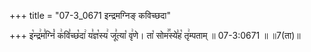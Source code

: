 +++
title = "07-3_0671 इन्द्रमग्निङ् कविच्छदा"

+++
इ꣡न्द्र꣢म꣣ग्निं꣡ क꣢वि꣣च्छ꣡दा꣢ य꣣ज्ञ꣡स्य꣢ जू꣣त्या꣡ वृ꣢णे। ता꣡ सोम꣢꣯स्ये꣣ह꣡ तृ꣢म्पताम् ॥ 07-3:0671 ॥ ॥7(ता)॥